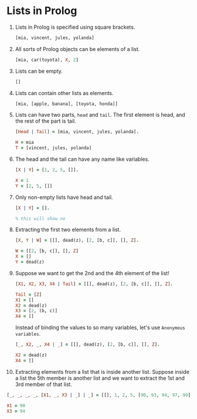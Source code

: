 # Lists in Prolog

1. Lists in Prolog is specified using square brackets.
   ```prolog
   [mia, vincent, jules, yolanda]
   ```
2. All sorts of Prolog objects can be elements of a list.
   ```prolog
   [mia, car(toyota), X, 2]
   ```
3. Lists can be empty.
   ```prolog
   []
   ```
4. Lists can contain other lists as elements.
   ```prolog
   [mia, [apple, banana], [toyota, honda]]
   ```

5. Lists can have two parts, `head` and `tail`. The first element is head, and the rest of the part is tail.
   ```prolog
   [Head | Tail] = [mia, vincent, jules, yolanda].

   H = mia
   T = [vincent, jules, yolanda]
   ```

6. The head and the tail can have any name like variables.
   ```prolog
   [X | Y] = [1, 2, 5, []].

   X = 1
   Y = [2, 5, []]
   ```

7. Only non-empty lists have head and tail.
   ```prolog
   [X | Y] = [].

   % this will show no
   ```

8. Extracting the first two elements from a list.
   ```prolog
   [X, Y | W] = [[], dead(z), [2, [b, c]], [], Z].

   W = [[2, [b, c]], [], Z]
   X = []
   Y = dead(z)
   ```

9. Suppose we want to get the 2nd and the 4th element of the list!
   ```prolog
   [X1, X2, X3, X4 | Tail] = [[], dead(z), [2, [b, c]], [], Z].

   Tail = [Z]
   X1 = []
   X2 = dead(z)
   X3 = [2, (b, c)]
   X4 = []
   ```

   Instead of binding the values to so many variables, let's use `Anonymous variables`.
   ```prolog
   [_, X2, _, X4 | _] = [[], dead(z), [2, [b, c]], [], Z].

   X2 = dead(z)
   X4 = []
   ```
10. Extracting elements from a list that is inside another list. Suppose inside a list the 5th member is another list and we want to extract the 1st and 3rd member of that list.
   ```prolog
   [_, _, _, _, [X1, _, X3 | _] | _] = [[], 1, 2, 5, [90, 93, 94, 97, 99], 100, dead(monkey)].

   X1 = 90
   X3 = 94
   ```
